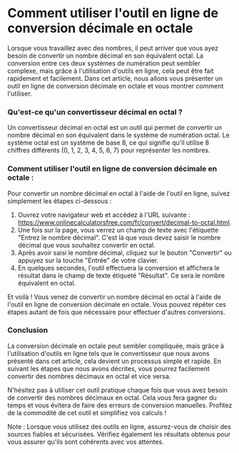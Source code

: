 Comment utiliser l'outil en ligne de conversion décimale en octale
==================================================================

Lorsque vous travaillez avec des nombres, il peut arriver que vous ayez besoin de convertir un nombre décimal en son équivalent octal. La conversion entre ces deux systèmes de numération peut sembler complexe, mais grâce à l'utilisation d'outils en ligne, cela peut être fait rapidement et facilement. Dans cet article, nous allons vous présenter un outil en ligne de conversion décimale en octale et vous montrer comment l'utiliser.

### Qu'est-ce qu'un convertisseur décimal en octal ?

Un convertisseur décimal en octal est un outil qui permet de convertir un nombre décimal en son équivalent dans le système de numération octal. Le système octal est un système de base 8, ce qui signifie qu'il utilise 8 chiffres différents (0, 1, 2, 3, 4, 5, 6, 7) pour représenter les nombres.

### Comment utiliser l'outil en ligne de conversion décimale en octale :

Pour convertir un nombre décimal en octal à l'aide de l'outil en ligne, suivez simplement les étapes ci-dessous :

1. Ouvrez votre navigateur web et accédez à l'URL suivante : <https://www.onlinecalculatorsfree.com/fr/convert/decimal-to-octal.html>.
2. Une fois sur la page, vous verrez un champ de texte avec l'étiquette "Entrez le nombre décimal". C'est là que vous devez saisir le nombre décimal que vous souhaitez convertir en octal.
3. Après avoir saisi le nombre décimal, cliquez sur le bouton "Convertir" ou appuyez sur la touche "Entrée" de votre clavier.
4. En quelques secondes, l'outil effectuera la conversion et affichera le résultat dans le champ de texte étiqueté "Résultat". Ce sera le nombre équivalent en octal.

Et voilà ! Vous venez de convertir un nombre décimal en octal à l'aide de l'outil en ligne de conversion décimale en octale. Vous pouvez répéter ces étapes autant de fois que nécessaire pour effectuer d'autres conversions.

### Conclusion

La conversion décimale en octale peut sembler compliquée, mais grâce à l'utilisation d'outils en ligne tels que le convertisseur que nous avons présenté dans cet article, cela devient un processus simple et rapide. En suivant les étapes que nous avons décrites, vous pourrez facilement convertir des nombres décimaux en octal et vice versa.

N'hésitez pas à utiliser cet outil pratique chaque fois que vous avez besoin de convertir des nombres décimaux en octal. Cela vous fera gagner du temps et vous évitera de faire des erreurs de conversion manuelles. Profitez de la commodité de cet outil et simplifiez vos calculs !

Note : Lorsque vous utilisez des outils en ligne, assurez-vous de choisir des sources fiables et sécurisées. Vérifiez également les résultats obtenus pour vous assurer qu'ils sont cohérents avec vos attentes.